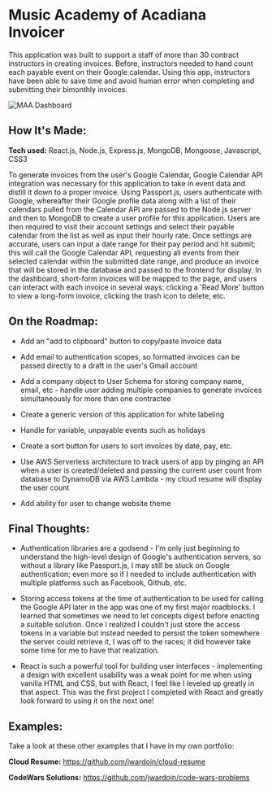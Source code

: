 # Music Academy of Acadiana Invoicer

This application was built to support a staff of more than 30 contract instructors in creating invoices. Before, instructors needed to hand count each payable event on their Google calendar. Using this app, instructors have been able to save time and avoid human error when completing and submitting their bimonthly invoices.

![MAA Dashboard](https://lh3.googleusercontent.com/ZeHu2yOiFgBl_NaY8NOQhGHTzk94dkvRjwb3FSu_rmjJ97EDyneH6HDD6m0zasbUnw9If0KnqSzkZiA1EpYeOOiveYM7Cxr1oLhSK7HXnqSZNYi6BFqvPQ2AVg61S33hum8G88w4eQxvzEmE5ffAHfK6Rb30BNdDQ3irKu1DBB0tH1RpSDCtCVJCi4-UwWIKbhyEPKUVdhM3zHTKHRT6PzfIYK9KcCXaYn6WQqaOk8gJfs-AMVc_bqAx8JJ-BORXv71E3UIe9TPy2rLr4z1kHFGZCYiXNF5gKqcE-bOdlWBuZuRDjzYTwx7afaHGwkicLSdsTqIE5E3NypS4kHhkThuhTyLKCH4MUHu2cJtzJdrrTsw5P7ZYHhdjDAYCS7CrVbvPp73jVPV27WKeXtzFexDu-7kuIMbuJthSH_fNOUXl1PAsk_zg9uSeIOAMo6LLdePxGWuBmjCO3KnLdrYduEY-ei0Va0iBK74aqMIJPSfAnaqjDwOLt6AuQNVoHbu3c0a5_7QPdajmLP-5wp0PRIlANI2wWn3U-JHc5BFk-em6fYHMzRXhVufLIaqIeXJAN5m8jQWqwiVQVe70pe64yUX7HNmJ9YPN6e_JsBLsw1och-maN2Ldr_vvalS-ykUP6ons5KeaJLqvk1LHDUCRrRgl3AmXRQAnwq6DliODYGXR6eNesNZZVyZbaDJQgQmmtcQYBb6PW5DLZUqxYBYFLJHQnRcatGAoBMneQQyQKskFl7In_XNezQtkRuGJ5j62taz2fPgdjBfjCBS64jLzAMv4d4bZivMklrgNuArKZEKiXenKK5t14hNfxkdRmj2xkVyElA=w1899-h937-no?authuser=0)

## How It's Made:

**Tech used:** React.js, Node.js, Express.js, MongoDB, Mongoose, Javascript, CSS3

To generate invoices from the user's Google Calendar, Google Calendar API integration was necessary for this application to take in event data and distill it down to a proper invoice. Using Passport.js, users authenticate with Google, whereafter their Google profile data along with a list of their calendars pulled from the Calendar API are passed to the Node.js server and then to MongoDB to create a user profile for this application. Users are then required to visit their account settings and select their payable calendar from the list as well as input their hourly rate. Once settings are accurate, users can input a date range for their pay period and hit submit; this will call the Google Calendar API, requesting all events from their selected calendar within the submitted date range, and produce an invoice that will be stored in the database and passed to the frontend for display. In the dashboard, short-form invoices will be mapped to the page, and users can interact with each invoice in several ways: clicking a 'Read More' button to view a long-form invoice, clicking the trash icon to delete, etc.

## On the Roadmap:

- Add an "add to clipboard" button to copy/paste invoice data

- Add email to authentication scopes, so formatted invoices can be passed directly to a draft in the user's Gmail account

- Add a company object to User Schema for storing company name, email, etc - handle user adding multiple companies to generate invoices simultaneously for more than one contractee

- Create a generic version of this application for white labeling

- Handle for variable, unpayable events such as holidays

- Create a sort button for users to sort invoices by date, pay, etc.

- Use AWS Serverless architecture to track users of app by pinging an API when a user is created/deleted and passing the current user count from database to DynamoDB via AWS Lambda - my cloud resume will display the user count

- Add ability for user to change website theme

## Final Thoughts:

- Authentication libraries are a godsend - I'm only just beginning to understand the high-level design of Google's authentication servers, so without a library like Passport.js, I may still be stuck on Google authentication; even more so if I needed to include authentication with multiple platforms such as Facebook, Github, etc.

- Storing access tokens at the time of authentication to be used for calling the Google API later in the app was one of my first major roadblocks. I learned that sometimes we need to let concepts digest before enacting a suitable solution. Once I realized I couldn't just store the access tokens in a variable but instead needed to persist the token somewhere the server could retrieve it, I was off to the races; it did however take some time for me to have that realization.

- React is such a powerful tool for building user interfaces - implementing a design with excellent usability was a weak point for me when using vanilla HTML and CSS, but with React, I feel like I leveled up greatly in that aspect. This was the first project I completed with React and greatly look forward to using it on the next one!

## Examples:

Take a look at these other examples that I have in my own portfolio:

**Cloud Resume:** https://github.com/jwardoin/cloud-resume

**CodeWars Solutions:** https://github.com/jwardoin/code-wars-problems
